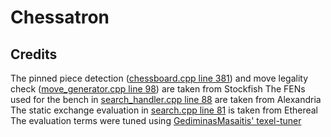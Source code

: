 # Chessatron


## Credits

The pinned piece detection ([chessboard.cpp line 381](src/chessboard.cpp#L381)) and move legality check ([move_generator.cpp line 98](src/move_generator.cpp#98)) are taken from Stockfish
The FENs used for the bench in [search_handler.cpp line 88](src/search_handler.cpp#L88) are taken from Alexandria
The static exchange evaluation in [search.cpp line 81](src/search.cpp#L81) is taken from Ethereal
The evaluation terms were tuned using [GediminasMasaitis' texel-tuner](https://github.com/GediminasMasaitis/texel-tuner)